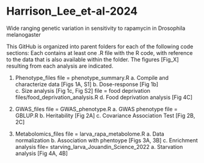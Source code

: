# Harrison_Lee_et-al-2024
Wide ranging genetic variation in sensitivity to rapamycin in Drosophila melanogaster

This GitHub is organized into parent folders for each of the following code sections:
Each contains at least one .R file with the R code, with reference to the data that is also available within the folder.
The figures [Fig_X] resulting from each analysis are indicated.

1. Phenotype_files 
	file = phenotype_summary.R
		a. Compile and characterize data [Figs 1A, S1]
		b. Dose-response [Fig 1b]						
		c. Size analysis [Fig 1c, Fig S2]
	file = food deprivation files/food_deprivation_analysis.R
		d. Food deprivation analysis [Fig 4C] 

2. GWAS_files
	file = GWAS_phenotype.R
		a. GWAS phenotype
	file = GBLUP.R
		b. Heritability [Fig 2A]
		c. Covariance Association Test [Fig 2B, 2C]

3. Metabolomics_files
	file = larva_rapa_metabolome.R
		a. Data normalization
		b. Association with phentoype [Figs 3A, 3B]
		c. Enrichment analysis
	file= starving_larva_Jouandin_Science_2022
		a. Starvation analysis [Fig 4A, 4B]
